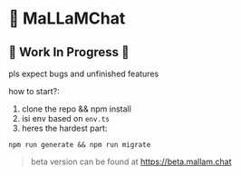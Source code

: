 # 🌙 MaLLaMChat

## 🚧 Work In Progress 🚧

pls expect bugs and unfinished features

how to start?:
1. clone the repo && npm install
2. isi env based on `env.ts`
3. heres the hardest part:
```
npm run generate && npm run migrate
```

> beta version can be found at <https://beta.mallam.chat>
